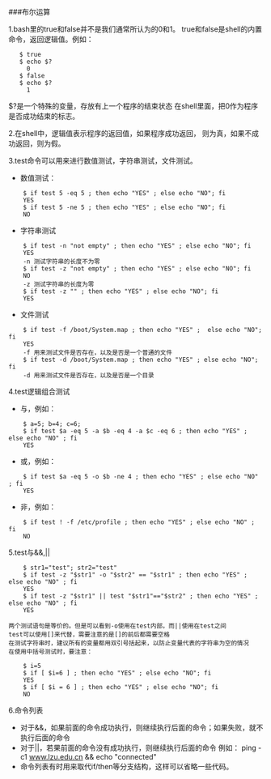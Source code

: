 ###布尔运算

1.bash里的true和false并不是我们通常所认为的0和1。
   true和false是shell的内置命令，返回逻辑值。例如：

```
   $ true
   $ echo $?
     0
   $ false
   $ echo $?
     1
```
   $?是一个特殊的变量，存放有上一个程序的结束状态
   在shell里面，把0作为程序是否成功结束的标志。

2.在shell中，逻辑值表示程序的返回值，如果程序成功返回，
   则为真，如果不成功返回，则为假。

3.test命令可以用来进行数值测试，字符串测试，文件测试。

  * 数值测试：
```
	$ if test 5 -eq 5 ; then echo "YES" ; else echo "NO"; fi
	YES
   	$ if test 5 -ne 5 ; then echo "YES" ; else echo "NO"; fi
   	NO
```
  * 字符串测试

```
	$ if test -n "not empty" ; then echo "YES" ; else echo "NO"; fi
	YES
	-n 测试字符串的长度不为零
	$ if test -z "not empty" ; then echo "YES" ; else echo "NO"; fi
	NO
	-z 测试字符串的长度为零
	$ if test -z "" ; then echo "YES" ; else echo "NO"; fi
	YES
```
  * 文件测试

```
	$ if test -f /boot/System.map ; then echo "YES" ;  else echo "NO"; fi
	YES
	-f 用来测试文件是否存在，以及是否是一个普通的文件
	$ if test -d /boot/System.map ; then echo "YES" ; else echo "NO"; fi
	-d 用来测试文件是否存在，以及是否是一个目录
```

4.test逻辑组合测试

  * 与，例如：

```
	$ a=5; b=4; c=6;
	$ if test $a -eq 5 -a $b -eq 4 -a $c -eq 6 ; then echo "YES" ; else echo "NO" ; fi
	YES
```

  * 或，例如：

```
	$ if test $a -eq 5 -o $b -ne 4 ; then echo "YES" ; else echo "NO" ; fi
	YES
```

  * 非，例如：

```
	$ if test ! -f /etc/profile ; then echo "YES" ; else echo "NO" ; fi
	NO
```

5.test与&&,||

```
	$ str1="test"; str2="test"
	$ if test -z "$str1" -o "$str2" == "$str1" ; then echo "YES" ; else echo "NO" ; fi
	YES
	$ if test -z "$str1" || test "$str1"=="$str2" ; then echo "YES" ; else echo "NO" ; fi
	YES
```
	两个测试语句是等价的。但是可以看到-o使用在test内部，而||使用在test之间
	test可以使用[]来代替，需要注意的是[]的前后都需要空格
	在测试字符串时，建议所有的变量都用双引号括起来，以防止变量代表的字符串为空的情况
	在使用中括号测试时，要注意：

```
	$ i=5
	$ if [ $i=6 ] ; then echo "YES" ; else echo "NO"; fi
	YES
	$ if [ $i = 6 ] ; then echo "YES" ; else echo "NO"; fi
	NO
```

6.命令列表

   * 对于&&，如果前面的命令成功执行，则继续执行后面的命令；如果失败，就不执行后面的命令
   * 对于||，若果前面的命令没有成功执行，则继续执行后面的命令
	例如：
	ping -c1 www.lzu.edu.cn && echo "connected"
   * 命令列表有时用来取代if/then等分支结构，这样可以省略一些代码。
